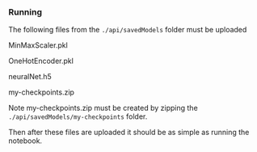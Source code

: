### Running

The following files from the ```./api/savedModels``` folder must be uploaded

MinMaxScaler.pkl

OneHotEncoder.pkl

neuralNet.h5

my-checkpoints.zip

Note my-checkpoints.zip must be created by zipping the ```./api/savedModels/my-checkpoints``` folder.

Then after these files are uploaded it should be as simple as running the notebook.